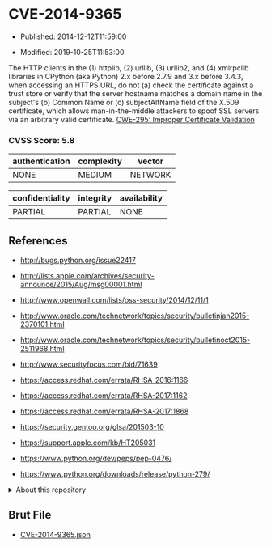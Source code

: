 # CVE-2014-9365

- Published: 2014-12-12T11:59:00

- Modified: 2019-10-25T11:53:00

The HTTP clients in the (1) httplib, (2) urllib, (3) urllib2, and (4) xmlrpclib libraries in CPython (aka Python) 2.x before 2.7.9 and 3.x before 3.4.3, when accessing an HTTPS URL, do not (a) check the certificate against a trust store or verify that the server hostname matches a domain name in the subject's (b) Common Name or (c) subjectAltName field of the X.509 certificate, which allows man-in-the-middle attackers to spoof SSL servers via an arbitrary valid certificate. <a href="http://cwe.mitre.org/data/definitions/295.html">CWE-295: Improper Certificate Validation</a>

### CVSS Score: **5.8**

| authentication | complexity | vector |
| --- | --- | --- |
| NONE | MEDIUM | NETWORK |

| confidentiality | integrity | availability |
| --- | --- | --- |
| PARTIAL | PARTIAL | NONE |

## References

* http://bugs.python.org/issue22417

* http://lists.apple.com/archives/security-announce/2015/Aug/msg00001.html

* http://www.openwall.com/lists/oss-security/2014/12/11/1

* http://www.oracle.com/technetwork/topics/security/bulletinjan2015-2370101.html

* http://www.oracle.com/technetwork/topics/security/bulletinoct2015-2511968.html

* http://www.securityfocus.com/bid/71639

* https://access.redhat.com/errata/RHSA-2016:1166

* https://access.redhat.com/errata/RHSA-2017:1162

* https://access.redhat.com/errata/RHSA-2017:1868

* https://security.gentoo.org/glsa/201503-10

* https://support.apple.com/kb/HT205031

* https://www.python.org/dev/peps/pep-0476/

* https://www.python.org/downloads/release/python-279/

<details>
<summary>About this repository</summary> 

  This repository is part of the project [Live Hack CVE](https://github.com/Live-Hack-CVE). Main website can be found [www.live-hack.org](https://www.live-hack.org) 
  
  Made by [Sn0wAlice](https://github.com/Sn0wAlice) for the people that care about security and need to have a feed of the latest CVEs. Hope you enjoy it, don't forget to star the repo and follow me on [Twitter](https://twitter.com/Sn0wAlice) and [Github](https://github.com/Sn0wAlice). And that is my [personnal website](https://www.alice-snow.me/)

  - [Home Page](https://github.com/Live-Hack-CVE)
  - [Framework](https://github.com/Live-Hack-CVE/cve-framework)
  - [CVE database](https://github.com/Live-Hack-CVE/full_database)
  - [Changelog](https://github.com/Live-Hack-CVE/Changelog)
</details>

## Brut File

* [CVE-2014-9365.json](https://raw.githubusercontent.com/Live-Hack-CVE/full_database/main/cves/2014/CVE-2014-9365.json)

